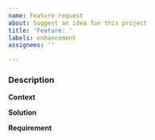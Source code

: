 ```yaml
---
name: Feature request
about: Suggest an idea for this project
title: 'Feature: '
labels: enhancement
assignees: ''

---
```


### Description

**Context**
<!-- A clear and concise description of why we need a new feature. -->

**Solution**
<!-- A clear and concise description of what you want to happen. -->

**Requirement**
<!-- A clear and concise description of how can we do that. -->
